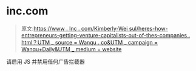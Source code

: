 # inc.com

> 原文:[https://www . Inc . com/Kimberly-Wei sul/heres-how-entrepreneurs-getting-venture-capitalists-out-of-thes-companies . html？UTM _ source = Wanqu . co&UTM _ campaign = Wanqu+Daily&UTM _ medium = website](https://www.inc.com/kimberly-weisul/heres-how-entrepreneurs-getting-venture-capitalists-out-of-their-companies.html?utm_source=wanqu.co&utm_campaign=Wanqu+Daily&utm_medium=website)

请启用 JS 并禁用任何广告拦截器